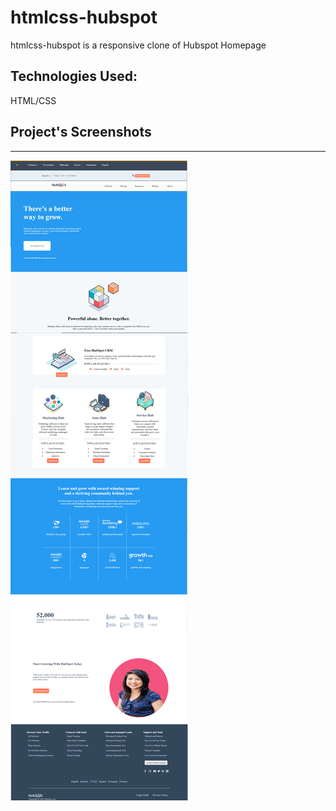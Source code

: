 # htmlcss-hubspot

htmlcss-hubspot is a responsive clone of Hubspot Homepage

## Technologies Used:

HTML/CSS

## Project's Screenshots

<hr></hr>

![](hubspot2.png)
